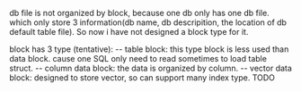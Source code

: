 db file is not organized by block, because one db only has one db file. which only store 3 information(db name, db descripition, the location of db default table file). So now i have not designed a block type for it.

block has 3 type (tentative):
-- table block: this type block is less used than data block. cause one SQL only need to read sometimes to load table struct.
-- column data block: the data is organized by column.
-- vector data block: designed to store vector, so can support many index type. TODO
